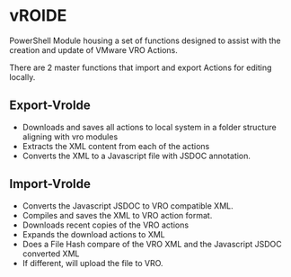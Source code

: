 # vROIDE

PowerShell Module housing a set of functions designed to assist with the creation and update of VMware VRO Actions.

There are 2 master functions that import and export Actions for editing locally.

## Export-VroIde

- Downloads and saves all actions to local system in a folder structure aligning with vro modules
- Extracts the XML content from each of the actions
- Converts the XML to a Javascript file with JSDOC annotation.

## Import-VroIde

- Converts the Javascript JSDOC to VRO compatible XML.
- Compiles and saves the XML to VRO action format.
- Downloads recent copies of the VRO actions
- Expands the download actions to XML
- Does a File Hash compare of the VRO XML and the Javascript JSDOC converted XML
- If different, will upload the file to VRO.
